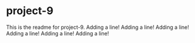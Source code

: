# project-9

This is the readme for project-9.
Adding a line!
Adding a line!
Adding a line!
Adding a line!
Adding a line!
Adding a line!

